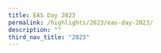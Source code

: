 ```yaml
---
title: EAS Day 2023
permalink: /highlights/2023/eas-day-2023/
description: ""
third_nav_title: "2023"
---
```


